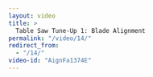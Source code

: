 ```yaml
---
layout: video
title: >
  Table Saw Tune-Up 1: Blade Alignment
permalink: "/video/14/"
redirect_from:
  - "/14/"
video-id: "AignFa1374E"
---
```

